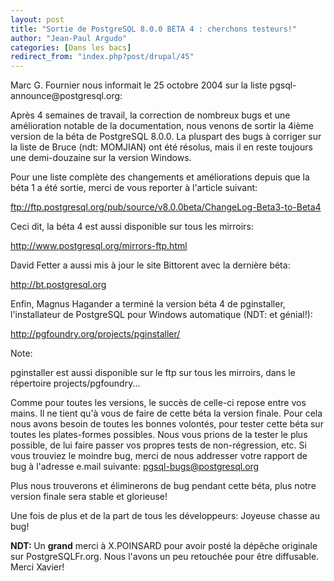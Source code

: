 ```yaml
---
layout: post
title: "Sortie de PostgreSQL 8.0.0 BETA 4 : cherchons testeurs!"
author: "Jean-Paul Argudo"
categories: [Dans les bacs]
redirect_from: "index.php?post/drupal/45"
---
```



<p></p>

<!--more-->


<p>Marc G. Fournier nous informait le 25 octobre 2004 sur la liste pgsql-announce@postgresql.org:</p>

<p>

Après 4 semaines de travail, la correction de nombreux bugs et une amélioration notable de la documentation, nous venons de sortir la 4ième version de la béta de PostgreSQL 8.0.0. La pluspart des bugs à corriger sur la liste de Bruce (ndt: MOMJIAN) ont été résolus, mais il en reste toujours une demi-douzaine sur la version Windows.</p>

<p>

Pour une liste complète des changements et améliorations depuis que la béta 1 a été sortie, merci de vous reporter à l'article suivant:<br />

<a href="ftp://ftp.postgresql.org/pub/source/v8.0.0beta/ChangeLog-Beta3-to-Beta4">

ftp://ftp.postgresql.org/pub/source/v8.0.0beta/ChangeLog-Beta3-to-Beta4

</a>

</p>

<p>

Ceci dit, la béta 4 est aussi disponible sur tous les mirroirs:<br />

<a href="http://www.postgresql.org/mirrors-ftp.html">

http://www.postgresql.org/mirrors-ftp.html

</a>

</p>

<p>

David Fetter a aussi mis à jour le site Bittorent avec la dernière béta:<br />

<a href="http://bt.postgresql.org">

http://bt.postgresql.org

</a>

</p>

<p>

Enfin, Magnus Hagander a terminé la version béta 4 de pginstaller, l'installateur de PostgreSQL pour Windows automatique (NDT: et génial!):<br />

<a href="http://pgfoundry.org/projects/pginstaller/">

http://pgfoundry.org/projects/pginstaller/

</a>

</p>

<p>

Note: <br />

pginstaller est aussi disponible sur le ftp sur tous les mirroirs, dans le répertoire projects/pgfoundry...

</p>

<p>

Comme pour toutes les versions, le succès de celle-ci repose entre vos mains. Il ne tient qu'à vous de faire de cette béta la version finale. Pour cela nous avons besoin de toutes les bonnes volontés, pour tester cette béta sur toutes les plates-formes possibles. Nous vous prions de la tester le plus possible, de lui faire passer vos propres tests de non-régression, etc. Si vous trouviez le moindre bug, merci de nous addresser votre rapport de bug à l'adresse e.mail suivante: <a href="mailto:pgsql-bugs@postgresql.org">pgsql-bugs@postgresql.org</a>

</p>

<p>

Plus nous trouverons et éliminerons de bug pendant cette béta, plus notre version finale sera stable et glorieuse!</p>

<p>

Une fois de plus et de la part de tous les développeurs: Joyeuse chasse au bug!

</p>

<p><strong>NDT: </strong> Un <strong>grand</strong> merci à X.POINSARD pour avoir posté la dépêche originale sur PostgreSQLFr.org. Nous l'avons un peu retouchée pour être diffusable. Merci Xavier!

</p>